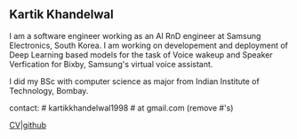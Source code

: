 ## Kartik Khandelwal

I am a software engineer working as an AI RnD engineer at Samsung Electronics, South Korea. I am working on developement and deployment of Deep Learning based models for the task of Voice wakeup and Speaker Verfication for Bixby, Samsung's virtual voice assistant. 

I did my BSc with computer science as major from Indian Institute of Technology, Bombay. 

contact: # kartikkhandelwal1998 # at gmail.com (remove #'s)

[CV]()|[github](https://github.com/Kartik14)
